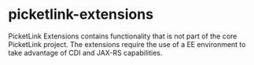 picketlink-extensions
=====================

PicketLink Extensions contains functionality that is not part of the core PicketLink project. The extensions require the use of a EE environment to take advantage of CDI and JAX-RS capabilities.